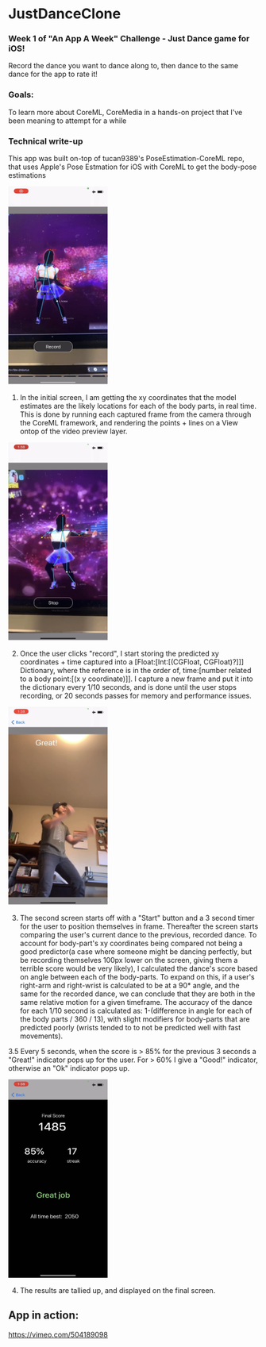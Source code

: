 # JustDanceClone

### Week 1 of "An App A Week" Challenge - Just Dance game for iOS! 

Record the dance you want to dance along to, then dance to the same dance for the app to rate it!


### Goals:

To learn more about CoreML, CoreMedia in a hands-on project that I've been meaning to attempt for a while 


### Technical write-up 

This app was built on-top of tucan9389's PoseEstimation-CoreML repo, that uses Apple's Pose Estmation for iOS with CoreML to get the body-pose estimations

<img src="https://github.com/JohnBaer3/JustDanceClone/blob/main/IMG_6954.png" width="200" height="400">

1. In the initial screen, I am getting the xy coordinates that the model estimates are the likely locations for each of the body parts, in real time. This is done by running each captured frame from the camera through the CoreML framework, and rendering the points + lines on a View ontop of the video preview layer. 

<img src="https://github.com/JohnBaer3/JustDanceClone/blob/main/IMG_6955.png" width="200" height="400">

2. Once the user clicks "record", I start storing the predicted xy coordinates + time captured into a [Float:[Int:[(CGFloat, CGFloat)?]]] Dictionary, where the reference is in the order of,  time:[number related to a body point:[(x y coordinate)]]. I capture a new frame and put it into the dictionary every 1/10 seconds, and is done until the user stops recording, or 20 seconds passes for memory and performance issues. 

<img src="https://github.com/JohnBaer3/JustDanceClone/blob/main/IMG_6956.PNG" width="200" height="400">

3. The second screen starts off with a "Start" button and a 3 second timer for the user to position themselves in frame. Thereafter the screen starts comparing the user's current dance to the previous, recorded dance. To account for body-part's xy coordinates being compared not being a good predictor(a case where someone might be dancing perfectly, but be recording themselves 100px lower on the screen, giving them a terrible score would be very likely), I calculated the dance's score based on angle between each of the body-parts. To expand on this, if a user's right-arm and right-wrist is calculated to be at a 90* angle, and the same for the recorded dance, we can conclude that they are both in the same relative motion for a given timeframe. The accuracy of the dance for each 1/10 second is calculated as: 1-(difference in angle for each of the body parts / 360 / 13), with slight modifiers for body-parts that are predicted poorly (wrists tended to to not be predicted well with fast movements). 

3.5 Every 5 seconds, when the score is > 85% for the previous 3 seconds a "Great!" indicator pops up for the user. For > 60% I give a "Good!" indicator, otherwise an "Ok" indicator pops up. 

<img src="https://github.com/JohnBaer3/JustDanceClone/blob/main/IMG_6957.PNG" width="200" height="400">

4. The results are tallied up, and displayed on the final screen. 

## App in action:
https://vimeo.com/504189098
